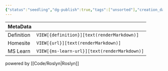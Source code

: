 ```yaml
---
{"status":"seedling","dg-publish":true,"tags":["unsorted"],"creation_date":"2024-05-09 22:05","definition":"Roslynator is a set of code analysis tools for C#, powered by Roslyn.","ms-learn-url":"undefined","url":"https://github.com/dotnet/roslynator","aliases":null,"permalink":"/unsorted/roslynator/","dgPassFrontmatter":true}
---
```



| MetaData   |                                              |
| ---------- | -------------------------------------------- |
| Definition | `VIEW[{definition}][text(renderMarkdown)]`   |
| Homesite   | `VIEW[{url}][text(renderMarkdown)]`          |
| MS Learn   | `VIEW[{ms-learn-url}][text(renderMarkdown)]` |
powered by [[Code/Roslyn\|Roslyn]]
